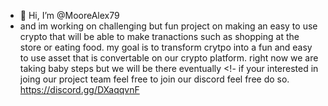 - 👋 Hi, I’m @MooreAlex79
-   and im working on challenging but fun project on making an easy to use crypto that will be able to make tranactions such as shopping at the store or eating food. my goal is to transform crytpo into a fun and easy to use asset that is convertable on our crypto platform. right now we are taking baby steps but we will be there eventually
<!- if your interested in joing our project team feel free to join our discord feel free do so. https://discord.gg/DXaqqvnF

